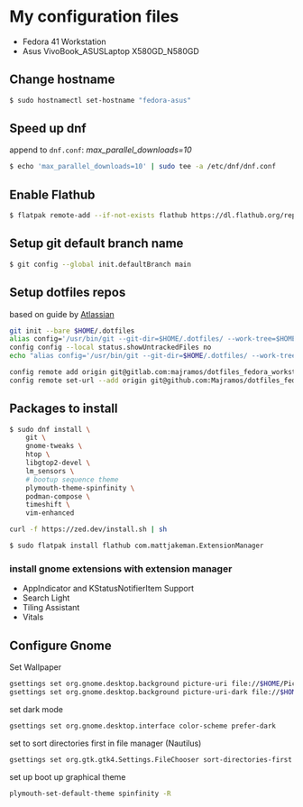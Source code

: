 # My configuration files
- Fedora 41 Workstation
- Asus VivoBook\_ASUSLaptop X580GD\_N580GD

## Change hostname

```bash
$ sudo hostnamectl set-hostname "fedora-asus"
```

## Speed up dnf
append to `dnf.conf`: *max_parallel_downloads=10*
```bash
$ echo 'max_parallel_downloads=10' | sudo tee -a /etc/dnf/dnf.conf
```

## Enable Flathub
```bash
$ flatpak remote-add --if-not-exists flathub https://dl.flathub.org/repo/flathub.flatpakrepo
```

## Setup git default branch name
```bash
$ git config --global init.defaultBranch main
```

## Setup dotfiles repos

based on guide by [Atlassian](https://www.atlassian.com/git/tutorials/dotfiles)

```bash
git init --bare $HOME/.dotfiles
alias config='/usr/bin/git --git-dir=$HOME/.dotfiles/ --work-tree=$HOME'
config config --local status.showUntrackedFiles no
echo "alias config='/usr/bin/git --git-dir=$HOME/.dotfiles/ --work-tree=$HOME'" >> $HOME/.bashrc.d/alias

config remote add origin git@gitlab.com:majramos/dotfiles_fedora_workstation.git
config remote set-url --add origin git@github.com:Majramos/dotfiles_fedora_workstation.git
```

## Packages to install

```bash
$ sudo dnf install \
    git \
    gnome-tweaks \
    htop \
    libgtop2-devel \
    lm_sensors \
    # bootup sequence theme
    plymouth-theme-spinfinity \
    podman-compose \
    timeshift \
    vim-enhanced

curl -f https://zed.dev/install.sh | sh

$ sudo flatpak install flathub com.mattjakeman.ExtensionManager
```

### install gnome extensions with extension manager
- AppIndicator and KStatusNotifierItem Support
- Search Light
- Tiling Assistant
- Vitals

## Configure Gnome
Set Wallpaper
```bash
gsettings set org.gnome.desktop.background picture-uri file://$HOME/Pictures/oram_blue_moon.jpg
gsettings set org.gnome.desktop.background picture-uri-dark file://$HOME/Pictures/oram_blue_moon.jpg
```
set dark mode
```bash
gsettings set org.gnome.desktop.interface color-scheme prefer-dark
```
set to sort directories first in file manager (Nautilus)
```bash
gsettings set org.gtk.gtk4.Settings.FileChooser sort-directories-first true
```
set up boot up graphical theme
```bash
plymouth-set-default-theme spinfinity -R
```
